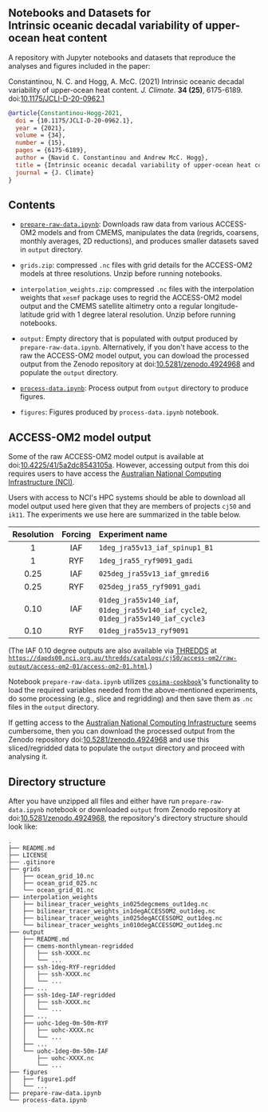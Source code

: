 ## Notebooks and Datasets for <br/> Intrinsic oceanic decadal variability of upper-ocean heat content

A repository with Jupyter notebooks and datasets that reproduce the analyses and figures included in the paper:

Constantinou, N. C. and Hogg, A. McC. (2021) Intrinsic oceanic decadal variability of upper-ocean heat content.
_J. Climate_. **34 (25)**, 6175-6189. doi:[10.1175/JCLI-D-20-0962.1](https://doi.org/10.1175/JCLI-D-20-0962.1)


```bibtex
@article{Constantinou-Hogg-2021,
  doi = {10.1175/JCLI-D-20-0962.1},
  year = {2021},
  volume = {34},
  number = {15},
  pages = {6175-6189},
  author = {Navid C. Constantinou and Andrew McC. Hogg},
  title = {Intrinsic oceanic decadal variability of upper-ocean heat content},
  journal = {J. Climate}
}
```


## Contents

- [`prepare-raw-data.ipynb`](https://nbviewer.jupyter.org/github/navidcy/IntrinsicOceanicLFVariabilityUOHC/blob/master/prepare-raw-data.ipynb):
  Downloads raw data from various ACCESS-OM2 models and from CMEMS,  manipulates the data
  (regrids, coarsens, monthly averages, 2D reductions), and produces smaller datasets
  saved in `output` directory.

- `grids.zip`: compressed `.nc` files with grid details for the ACCESS-OM2 models at
  three resolutions. Unzip before running notebooks.

- `interpolation_weights.zip`: compressed `.nc` files with the interpolation weights that `xesmf`
  package uses to regrid the ACCESS-OM2 model output and the CMEMS satellite altimetry onto a regular
  longitude-latitude grid with 1 degree lateral resolution. Unzip before running notebooks.

- `output`: Empty directory that is populated with output produced by `prepare-raw-data.ipynb`.
  Alternatively, if you don't have access to the raw the ACCESS-OM2 model output, you can dowload
  the processed output from the Zenodo repository at doi:[10.5281/zenodo.4924968](https://doi.org/10.5281/zenodo.4924968)
  and populate the `output` directory.

- [`process-data.ipynb`](https://nbviewer.jupyter.org/github/navidcy/IntrinsicOceanicLFVariabilityUOHC/blob/master/process-data.ipynb): Process output from `output` directory to produce figures.

- `figures`: Figures produced by `process-data.ipynb` notebook.


## ACCESS-OM2 model output

Some of the raw ACCESS-OM2 model output is available at doi:[10.4225/41/5a2dc8543105a](https://doi.org/10.4225/41/5a2dc8543105a).
However, accessing output from this doi requires users to have access the [Australian National Computing Infrastructure (NCI)](https://nci.org.au).

Users with access to NCI's HPC systems should be able to download all model output used
here given that they are members of projects `cj50` and `ik11`. The experiments we use here
are summarized in the table below.

| Resolution | Forcing | Experiment name |
| :---:        |     :---:      | :---          |
| 1   | IAF     | `1deg_jra55v13_iaf_spinup1_B1`    |
| 1   | RYF     | `1deg_jra55_ryf9091_gadi`    |
| 0.25   | IAF     | `025deg_jra55v13_iaf_gmredi6`    |
| 0.25   | RYF     | `025deg_jra55_ryf9091_gadi`    |
| 0.10   | IAF     | `01deg_jra55v140_iaf`, `01deg_jra55v140_iaf_cycle2`, `01deg_jra55v140_iaf_cycle3`    |
| 0.10   | RYF     | `01deg_jra55v13_ryf9091`    |

(The IAF 0.10 degree outputs are also available via [THREDDS](https://www.unidata.ucar.edu/software/tds/current) at [`https://dapds00.nci.org.au/thredds/catalogs/cj50/access-om2/raw-output/access-om2-01/access-om2-01.html`](https://dapds00.nci.org.au/thredds/catalogs/cj50/access-om2/raw-output/access-om2-01/access-om2-01.html).)

Notebook `prepare-raw-data.ipynb` utilizes [`cosima-cookbook`](https://github.com/cosima/cosima-cookbook)'s
functionality to load the required variables needed from the above-mentioned experiments, do some processing
(e.g., slice and regridding) and then save them as `.nc` files in the `output` directory.

If getting access to the [Australian National Computing Infrastructure](https://nci.org.au)
seems cumbersome, then you can download the processed output from the Zenodo repository
doi:[10.5281/zenodo.4924968](https://doi.org/10.5281/zenodo.4924968) and use this sliced/regridded data to
populate the `output` directory and proceed with analysing it.


## Directory structure

After you have unzipped all files and either have run `prepare-raw-data.ipynb` notebook or 
downloaded `output` from Zenodo repository at doi:[10.5281/zenodo.4924968](https://doi.org/10.5281/zenodo.4924968),
the repository's directory structure should look like:

```
.
├── README.md
├── LICENSE
├── .gitinore
├── grids
│   ├── ocean_grid_10.nc
│   ├── ocean_grid_025.nc
│   └── ocean_grid_01.nc
├── interpolation_weights
│   ├── bilinear_tracer_weights_in025degcmems_out1deg.nc
│   ├── bilinear_tracer_weights_in1degACCESSOM2_out1deg.nc
│   ├── bilinear_tracer_weights_in025degACCESSOM2_out1deg.nc
│   └── bilinear_tracer_weights_in010degACCESSOM2_out1deg.nc
├── output
│   ├── README.md
│   ├── cmems-monthlymean-regridded
│   │   ├── ssh-XXXX.nc
│   │   └── ...
│   ├── ssh-1deg-RYF-regridded
│   │   ├── ssh-XXXX.nc
│   │   └── ...
│   ├── ...
│   ├── ssh-1deg-IAF-regridded
│   │   ├── ssh-XXXX.nc
│   │   └── ...
│   ├── ...
│   ├── uohc-1deg-0m-50m-RYF
│   │   ├── uohc-XXXX.nc
│   │   └── ...
│   ├── ...
│   └── uohc-1deg-0m-50m-IAF
│       ├── uohc-XXXX.nc
│       └── ...
├── figures
│   ├── figure1.pdf
│   └── ...
├── prepare-raw-data.ipynb
└── process-data.ipynb
```
